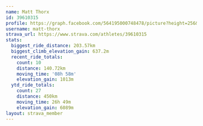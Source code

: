 ```yaml
---
name: Matt Thorx
id: 39610315
profile: https://graph.facebook.com/564195000748478/picture?height=256&width=256
username: matt-thorx
strava_url: https://www.strava.com/athletes/39610315
stats:
  biggest_ride_distance: 203.57km
  biggest_climb_elevation_gain: 637.2m
  recent_ride_totals:
    count: 10
    distance: 140.72km
    moving_time: '08h 58m'
    elevation_gain: 1013m
  ytd_ride_totals:
    count: 27
    distance: 450km
    moving_time: 26h 49m
    elevation_gain: 6089m
layout: strava_member
--- 
```

